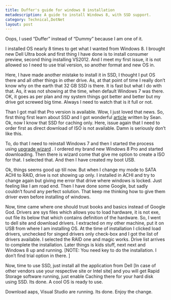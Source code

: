 ```yaml
---
title: Duffer's guide for windows 8 installation
metadescription: A guide to install Windows 8, with SSD support.
category: Technical,DotNet
layout: post
---
```

Oops, I used “Duffer” instead of “Dummy” because I am one of it.

I installed OS nearly 8 times to get what I wanted from Windows 8. I brought new Dell Ultra book and first thing I have done is to install consumer preview, second thing installing VS2012. And I meet my first issue, it is not allowed so I need to use trial version, so another format and new OS in.

Here, I have made another mistake to install it in SSD, I thought I put OS there and all other things in other drive. As, at that point of time I really don’t know why on the earth that 32 GB SSD is there. It is fast but what I do with that. As, it was not showing at the time, when default Windows 7 was there. OK, it goes as per plan and my system things got better and better but my drive got screwed big time. Always I need to watch that is it full or not.

Than I got mail that Pro version is available. Wow, I just loved that news. So, first thing first learn about SSD and I got wonderful [article][1] written by Sean. Ok, now I know that SSD for caching only. Here, issue again that I need to order first as direct download of ISO is not available. Damn is seriously don’t like this.

To, do that I need to reinstall Windows 7 and then I started the process using [upgrade wizard][2] . I ordered my brand new Windows 8 Pro and started downloading. Then there is wizard come that give me option to create a ISO for that. I selected that. And then I have created my boot USB.
<!--excerpt-->
Ok, things seems good up till now. But when I change my mode to SATA ACHI to RAID, drive is not showing up only. I installed in ACHI and try to change again but giving me error that drive where windows is locked. Just feeling like I am road end. Then I have done some Google, but sadly couldn’t found any perfect solution. That keep me thinking how to give them driver even before installing of windows.

Now, time came where one should trust books and basics instead of Google God. Drivers are sys files which allows you to load hardware, it is not exe, out file its below that which contains definition of the hardware. So, I went to dell site and download drivers. I extracted on my other machine, put it on USB from where I am installing OS. At the time of installation I clicked load drivers, unchecked for singed drivers only check-box and I got the list of drivers available. I selected the RAID one and magic works. Drive list arrives to complete the installation. Later things is kids stuff, next next and Windows 8 up and running. [NOTE: You need key to do the installation. I don’t find trial option in there. ]

Now, time to use SSD, just install all the application from Dell [In case of other vendors use your respective site or Intel site] and you will get Rapid Storage software running, just enable Caching there for your hard disk using SSD. Its done. A cool OS is ready to use.

Download aaps, Visual Studio are running. Its done. Enjoy the change.

 [1]: http://www.overclock.net/t/1227655/how-to-set-up-intel-smart-response-technology-ssd-caching
 [2]: http://windows.microsoft.com/en-IN/windows/upgrade-offer